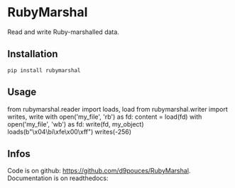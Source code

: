 RubyMarshal
===========

Read and write Ruby-marshalled data.

Installation
------------

    pip install rubymarshal

Usage
-----

  from rubymarshal.reader import loads, load
  from rubymarshal.writer import writes, write
  with open('my_file', 'rb') as fd:
      content = load(fd)
  with open('my_file', 'wb') as fd:
      write(fd, my_object)
  loads(b"\x04\bi\xfe\x00\xff")
  writes(-256)
  
Infos
-----

Code is on github: https://github.com/d9pouces/RubyMarshal.
Documentation is on readthedocs: 